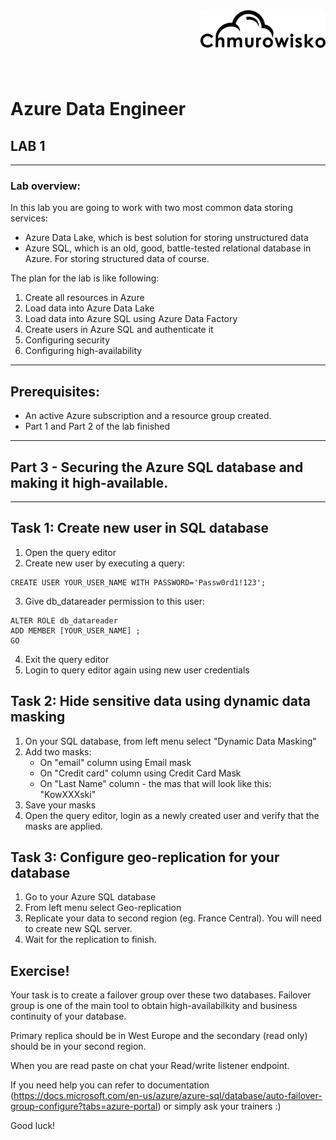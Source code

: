 <img src="./img/logo.png" alt="Chmurowisko logo" width="200" align="right">
<br><br>
<br><br>
<br><br>

# Azure Data Engineer

## LAB 1
---
### Lab overview:
In this lab you are going to work with two most common data storing services:
- Azure Data Lake, which is best solution for storing unstructured data
- Azure SQL, which is an old, good, battle-tested relational database in Azure. For storing structured data of course.

The plan for the lab is like following:

1. Create all resources in Azure
2. Load data into Azure Data Lake
3. Load data into Azure SQL using Azure Data Factory
4. Create users in Azure SQL and authenticate it
5. Configuring security
6. Configuring high-availability

---
## Prerequisites:

- An active Azure subscription and a resource group created.
- Part 1 and Part 2 of the lab finished

---
## Part 3 - Securing the Azure SQL database and making it high-available.
---
## Task 1: Create new user in SQL database
1. Open the query editor
2. Create new user by executing a query:

```
CREATE USER YOUR_USER_NAME WITH PASSWORD='Passw0rd1!123';
```
3. Give db_datareader permission to this user:
```
ALTER ROLE db_datareader 
ADD MEMBER [YOUR_USER_NAME] ;  
GO
```
4. Exit the query editor
5. Login to query editor again using new user credentials


## Task 2: Hide sensitive data using dynamic data masking
1. On your SQL database, from left menu select "Dynamic Data Masking"
2. Add two masks:
    - On "email" column using Email mask
    - On "Credit card" column using Credit Card Mask
    - On "Last Name" column - the mas that will look like this: "KowXXXski"
3. Save your masks
4. Open the query editor, login as a newly created user and verify that the masks are applied.


## Task 3: Configure geo-replication for your database
1. Go to your Azure SQL database
2. From left menu select Geo-replication
3. Replicate your data to second region (eg. France Central). You will need to create new SQL server.
4. Wait for the replication to finish.

## Exercise!
Your task is to create a failover group over these two databases. Failover group is one of the main tool to obtain high-availabilkity and business continuity of your database.

Primary replica should be in West Europe and the secondary (read only) should be in your second region.

When you are read paste on chat your Read/write listener endpoint. 

If you need help you can refer to documentation (https://docs.microsoft.com/en-us/azure/azure-sql/database/auto-failover-group-configure?tabs=azure-portal) or simply ask your trainers :)

Good luck!